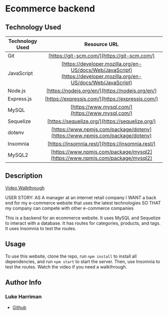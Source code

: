 # Ecommerce backend

## Technology Used 

| Technology Used         | Resource URL           | 
| ------------- |:-------------:| 
| Git | [https://git-scm.com/](https://git-scm.com/)     |  
|JavaScript | [https://developer.mozilla.org/en-US/docs/Web/JavaScript](https://developer.mozilla.org/en-US/docs/Web/JavaScript)     |
|Node.js | [https://nodejs.org/en/](https://nodejs.org/en/)     |
|Express.js | [https://expressjs.com/](https://expressjs.com/)     |
|MySQL | [https://www.mysql.com/](https://www.mysql.com/)     |
|Sequelize | [https://sequelize.org/](https://sequelize.org/)     |
|dotenv | [https://www.npmjs.com/package/dotenv](https://www.npmjs.com/package/dotenv)     |
|Insomnia | [https://insomnia.rest/](https://insomnia.rest/)     |
|MySQL2 | [https://www.npmjs.com/package/mysql2](https://www.npmjs.com/package/mysql2)     |


## Description 

[Video Walkthrough](https://www.youtube.com/watch?v=hh1TotfC6Fs)

USER STORY: AS A manager at an internet retail company
I WANT a back end for my e-commerce website that uses the latest technologies
SO THAT my company can compete with other e-commerce companies

This is a backend for an ecommerce website. It uses MySQL and Sequelize to interact with a database. It has routes for categories, products, and tags. It uses Insomnia to test the routes.

## Usage 

To use this website, clone the repo, run `npm install` to install all dependencies, and run `npm start` to start the server. Then, use Insomnia to test the routes. Watch the video if you need a walkthrough.


## Author Info


### Luke Harriman

* [Github](https://github.com/lth1013)